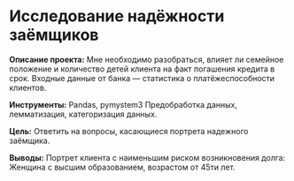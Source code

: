 # Исследование надёжности заёмщиков

**Описание проекта:**
Мне необходимо разобраться, влияет ли семейное положение и количество детей клиента на факт погашения кредита в срок. Входные данные от банка — статистика о платёжеспособности клиентов.

**Инструменты:**
Pandas, pymystem3
Предобработка данных, лемматизация, категоризация данных.

**Цель:**
Ответить на вопросы, касающиеся портрета надежного заёмщика.

**Выводы:**
Портрет клиента с наименьшим риском возникновения долга: Женщина с высшим образованием, возрастом от 45ти лет.
